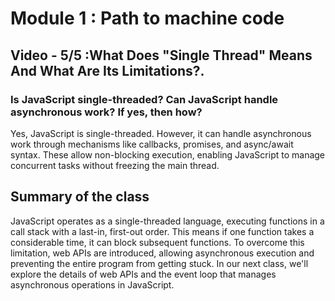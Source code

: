 # Module 1 : Path to machine code

## Video - 5/5 :What Does "Single Thread" Means And What Are Its Limitations?.

### Is JavaScript single-threaded? Can JavaScript handle asynchronous work? If yes, then how?

Yes, JavaScript is single-threaded.
However, it can handle asynchronous work through mechanisms like callbacks, promises, and async/await syntax.
These allow non-blocking execution, enabling JavaScript to manage concurrent tasks without freezing the main thread.

## Summary of the class

JavaScript operates as a single-threaded language, executing functions in a call stack with a last-in, first-out order. This means if one function takes a considerable time, it can block subsequent functions. To overcome this limitation, web APIs are introduced, allowing asynchronous execution and preventing the entire program from getting stuck. In our next class, we'll explore the details of web APIs and the event loop that manages asynchronous operations in JavaScript.
